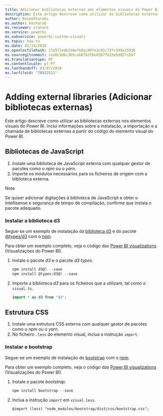 ```yaml
---
title: Adicionar bibliotecas externas aos elementos visuais do Power BI
description: Este artigo descreve como utilizar as bibliotecas externas nos elementos visuais do Power BI.
author: KesemSharabi
ms.author: kesharab
ms.reviewer: sranins
ms.service: powerbi
ms.subservice: powerbi-custom-visuals
ms.topic: how-to
ms.date: 02/24/2020
ms.openlocfilehash: 13d5f2ed62ddefb8ac99fe2c91c72fc599a15936
ms.sourcegitcommit: ced8c9d6c365cab6f63fbe8367fb33e6d827cb97
ms.translationtype: HT
ms.contentlocale: pt-PT
ms.lasthandoff: 03/07/2020
ms.locfileid: "78922511"
---
```

# <a name="adding-external-libraries"></a>Adding external libraries (Adicionar bibliotecas externas)

Este artigo descreve como utilizar as bibliotecas externas nos elementos visuais do Power BI. Inclui informações sobre a instalação, a importação e a chamada de bibliotecas externas a partir do código do elemento visual do Power BI.

## <a name="javascript-libraries"></a>Bibliotecas de JavaScript

1. Instale uma biblioteca de JavaScript externa com qualquer gestor de pacotes como o *npm* ou o *yarn*.
2. Importe os módulos necessários para os ficheiros de origem com a biblioteca externa.

>[!NOTE]
>Se quiser adicionar digitações à biblioteca de JavaScript e obter o Intellisense e segurança de tempo de compilação, confirme que instala o pacote adequado.

### <a name="installing-the-d3-library"></a>Instalar a biblioteca d3

Segue-se um exemplo de instalação da [biblioteca d3](https://www.npmjs.com/package/d3) e do pacote [@types/d3](https://www.npmjs.com/package/@types/d3) com o [npm](https://www.npmjs.com/).

Para obter um exemplo completo, veja o código das [Power BI visualizations](https://github.com/microsoft/powerbi-visuals-gantt/blob/master/src/gantt.ts#L29) (Visualizações do Power BI).

1. Instale o pacote *d3* e o pacote *d3 types*.

    ```powershell
    npm install d3@5 --save
    npm install @types/d3@5 --save
    ```

2. Importe a biblioteca *d3* para os ficheiros que a utilizam, tal como o `visual.ts`.

    ```typescript
    import * as d3 from "d3";
    ```

## <a name="css-framework"></a>Estrutura CSS

1. Instale uma estrutura CSS externa com qualquer gestor de pacotes como o *npm* ou o *yarn*.
2. No ficheiro `.less` do elemento visual, inclua a instrução `import`.

### <a name="installing-bootstrap"></a>Instalar o bootstrap

Segue-se um exemplo de instalação do [bootstrap](https://www.npmjs.com/package/bootstrap) com o [npm](https://www.npmjs.com/).

Para obter um exemplo completo, veja o código das [Power BI visualizations](https://github.com/Microsoft/powerbi-visuals-sankey/blob/c8200da56913cd8b253be949a35fad0f4472b6de/style/visual.less#L32) (Visualizações do Power BI).

1. Instale o pacote *bootstrap*.

    ```powershell
    npm install bootstrap --save
    ```

2. Inclua a instrução `import` em `visual.less`.

    ```less
    @import (less) "node_modules/bootstrap/dist/css/bootstrap.css";
    ```

